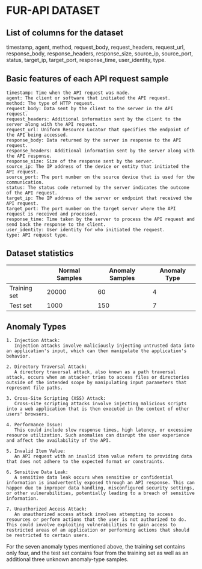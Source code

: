 # FUR-API DATASET

## List of columns for the dataset
timestamp,	agent,	method,	request_body,	request_headers,	request_url,	response_body,	response_headers,	response_size,	source_ip,	source_port,	status,	target_ip,	target_port,	response_time,	user_identity, type.

## Basic features of each API request sample
```
timestamp: Time when the API request was made.  
agent: The client or software that initiated the API request.   
method: The type of HTTP request.  
request_body: Data sent by the client to the server in the API request.  
request_headers: Additional information sent by the client to the server along with the API request.  
request_url: Uniform Resource Locator that specifies the endpoint of the API being accessed.  
response_body: Data returned by the server in response to the API request.  
response_headers: Additional information sent by the server along with the API response.  
response_size: Size of the response sent by the server.  
source_ip: The IP address of the device or entity that initiated the API request.  
source_port: The port number on the source device that is used for the communication.   
status: The status code returned by the server indicates the outcome of the API request.  
target_ip: The IP address of the server or endpoint that received the API request.  
target_port: The port number on the target server where the API request is received and processed.  
response_time: Time taken by the server to process the API request and send back the response to the client.
user_identity: User identity for who initiated the request.
type: API request type.
```

## Dataset statistics 
|          | Normal Samples | Anomaly Samples | Anomaly Type |
| -------- | -------------- | --------------- | ------------ |
| Training set | 20000 | 60 | 4 |
| Test set | 1000 | 150 | 7 |

## Anomaly Types
```
1. Injection Attack:
   Injection attacks involve maliciously injecting untrusted data into an application's input, which can then manipulate the application's behavior.

2. Directory Traversal Attack:
   A directory traversal attack, also known as a path traversal attack, occurs when an attacker tries to access files or directories outside of the intended scope by manipulating input parameters that represent file paths.

3. Cross-Site Scripting (XSS) Attack:
   Cross-site scripting attacks involve injecting malicious scripts into a web application that is then executed in the context of other users' browsers.

4. Performance Issue:
   This could include slow response times, high latency, or excessive resource utilization. Such anomalies can disrupt the user experience and affect the availability of the API.

5. Invalid Item Value:
   An API request with an invalid item value refers to providing data that does not adhere to the expected format or constraints.

6. Sensitive Data Leak:
   A sensitive data leak occurs when sensitive or confidential information is inadvertently exposed through an API response. This can happen due to improper data handling, misconfigured security settings, or other vulnerabilities, potentially leading to a breach of sensitive information.

7. Unauthorized Access Attack:
   An unauthorized access attack involves attempting to access resources or perform actions that the user is not authorized to do. This could involve exploiting vulnerabilities to gain access to restricted areas of an application or performing actions that should be restricted to certain users.
```

For the seven anomaly types mentioned above, the training set contains only four, and the test set contains four from the training set as well as an additional three unknown anomaly-type samples.
